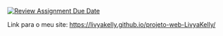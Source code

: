 [![Review Assignment Due Date](https://classroom.github.com/assets/deadline-readme-button-24ddc0f5d75046c5622901739e7c5dd533143b0c8e959d652212380cedb1ea36.svg)](https://classroom.github.com/a/PZd69pOL)

Link para o meu site:
https://livyakelly.github.io/projeto-web-LivyaKelly/
